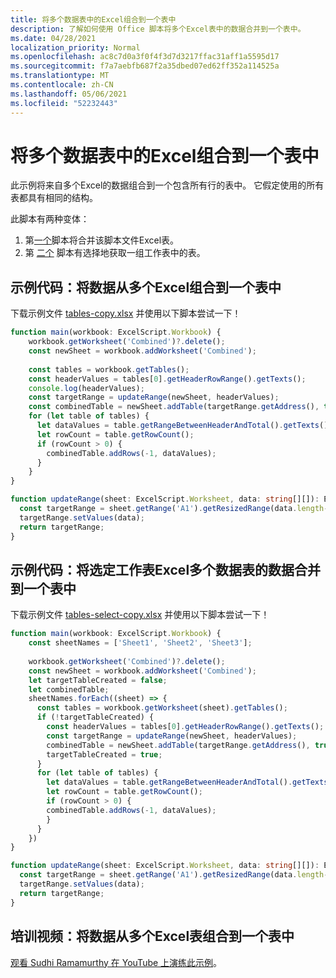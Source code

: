 ```yaml
---
title: 将多个数据表中的Excel组合到一个表中
description: 了解如何使用 Office 脚本将多个Excel表中的数据合并到一个表中。
ms.date: 04/28/2021
localization_priority: Normal
ms.openlocfilehash: ac8c7d0a3f0f4f3d7d3217ffac31aff1a5595d17
ms.sourcegitcommit: f7a7aebfb687f2a35dbed07ed62ff352a114525a
ms.translationtype: MT
ms.contentlocale: zh-CN
ms.lasthandoff: 05/06/2021
ms.locfileid: "52232443"
---
```

# <a name="combine-data-from-multiple-excel-tables-into-a-single-table"></a>将多个数据表中的Excel组合到一个表中

此示例将来自多个Excel的数据组合到一个包含所有行的表中。 它假定使用的所有表都具有相同的结构。

此脚本有两种变体：

1. 第[一个](#sample-code-combine-data-from-multiple-excel-tables-into-a-single-table)脚本将合并该脚本文件Excel表。
1. 第 [二个](#sample-code-combine-data-from-multiple-excel-tables-in-select-worksheets-into-a-single-table) 脚本有选择地获取一组工作表中的表。

## <a name="sample-code-combine-data-from-multiple-excel-tables-into-a-single-table"></a>示例代码：将数据从多个Excel组合到一个表中

下载示例文件 <a href="tables-copy.xlsx">tables-copy.xlsx</a> 并使用以下脚本尝试一下！

```TypeScript
function main(workbook: ExcelScript.Workbook) {
    workbook.getWorksheet('Combined')?.delete();
    const newSheet = workbook.addWorksheet('Combined');
    
    const tables = workbook.getTables();    
    const headerValues = tables[0].getHeaderRowRange().getTexts();
    console.log(headerValues);
    const targetRange = updateRange(newSheet, headerValues);
    const combinedTable = newSheet.addTable(targetRange.getAddress(), true);
    for (let table of tables) {      
      let dataValues = table.getRangeBetweenHeaderAndTotal().getTexts();
      let rowCount = table.getRowCount();
      if (rowCount > 0) {
        combinedTable.addRows(-1, dataValues);
      }
    }
}

function updateRange(sheet: ExcelScript.Worksheet, data: string[][]): ExcelScript.Range {
  const targetRange = sheet.getRange('A1').getResizedRange(data.length-1, data[0].length-1);
  targetRange.setValues(data);
  return targetRange;
}
```

## <a name="sample-code-combine-data-from-multiple-excel-tables-in-select-worksheets-into-a-single-table"></a>示例代码：将选定工作表Excel多个数据表的数据合并到一个表中

下载示例文件 <a href="tables-select-copy.xlsx">tables-select-copy.xlsx</a> 并使用以下脚本尝试一下！

```TypeScript
function main(workbook: ExcelScript.Workbook) {
    const sheetNames = ['Sheet1', 'Sheet2', 'Sheet3'];
    
    workbook.getWorksheet('Combined')?.delete();
    const newSheet = workbook.addWorksheet('Combined');
    let targetTableCreated = false;
    let combinedTable;
    sheetNames.forEach((sheet) => {
      const tables = workbook.getWorksheet(sheet).getTables();
      if (!targetTableCreated) {
        const headerValues = tables[0].getHeaderRowRange().getTexts();
        const targetRange = updateRange(newSheet, headerValues);
        combinedTable = newSheet.addTable(targetRange.getAddress(), true);
        targetTableCreated = true;
      }      
      for (let table of tables) {
        let dataValues = table.getRangeBetweenHeaderAndTotal().getTexts();
        let rowCount = table.getRowCount();
        if (rowCount > 0) {
        combinedTable.addRows(-1, dataValues);
        }
      }
    })
}

function updateRange(sheet: ExcelScript.Worksheet, data: string[][]): ExcelScript.Range {
  const targetRange = sheet.getRange('A1').getResizedRange(data.length-1, data[0].length-1);
  targetRange.setValues(data);
  return targetRange;
}
```

## <a name="training-video-combine-data-from-multiple-excel-tables-into-a-single-table"></a>培训视频：将数据从多个Excel表组合到一个表中

[观看 Sudhi Ramamurthy 在 YouTube 上演练此示例](https://youtu.be/di-8JukK3Lc)。
